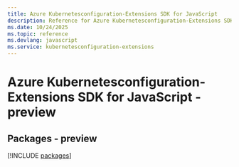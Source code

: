 ```yaml
---
title: Azure Kubernetesconfiguration-Extensions SDK for JavaScript
description: Reference for Azure Kubernetesconfiguration-Extensions SDK for JavaScript
ms.date: 10/24/2025
ms.topic: reference
ms.devlang: javascript
ms.service: kubernetesconfiguration-extensions
---
```

# Azure Kubernetesconfiguration-Extensions SDK for JavaScript - preview
## Packages - preview
[!INCLUDE [packages](kubernetesconfiguration-extensions-index.md)]